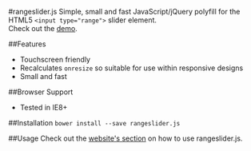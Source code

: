 #rangeslider.js
Simple, small and fast JavaScript/jQuery polyfill for the HTML5 `<input type="range">` slider element.            
Check out the [demo](http://andreruffert.github.io/rangeslider.js/). 


##Features
* Touchscreen friendly
* Recalculates `onresize` so suitable for use within responsive designs
* Small and fast


##Browser Support
* Tested in IE8+


##Installation
``bower install --save rangeslider.js``


##Usage
Check out the [website's section](http://andreruffert.github.io/rangeslider.js/#usage) on how to use rangeslider.js.
